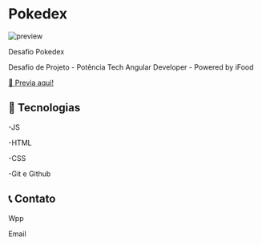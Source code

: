 # Pokedex

![preview](https://user-images.githubusercontent.com/65440846/235797379-fdeac046-ec75-4e71-91cc-fdc927857798.png)


Desafio Pokedex

Desafio de Projeto - Potência Tech Angular Developer - Powered by iFood 

[🔗 Previa aqui!](https://coach-wiki.github.io/pokedex/)



## 🔧 Tecnologias

-JS

-HTML

-CSS

-Git e Github

## 📞 Contato

Wpp 

Email
